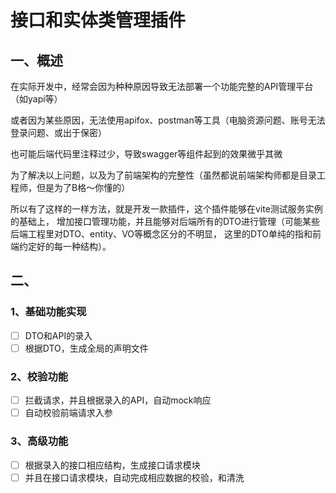 # 接口和实体类管理插件

## 一、概述

在实际开发中，经常会因为种种原因导致无法部署一个功能完整的API管理平台（如yapi等）

或者因为某些原因，无法使用apifox、postman等工具（电脑资源问题、账号无法登录问题、或出于保密）

也可能后端代码里注释过少，导致swagger等组件起到的效果微乎其微

为了解决以上问题，以及为了前端架构的完整性（虽然都说前端架构师都是目录工程师，但是为了B格～你懂的）

所以有了这样的一样方法，就是开发一款插件，这个插件能够在vite测试服务实例的基础上，
增加接口管理功能，并且能够对后端所有的DTO进行管理（可能某些后端工程里对DTO、entity、VO等概念区分的不明显，
这里的DTO单纯的指和前端约定好的每一种结构）。

## 二、

### 1、基础功能实现

- [ ] DTO和API的录入
- [ ] 根据DTO，生成全局的声明文件

### 2、校验功能

- [ ] 拦截请求，并且根据录入的API，自动mock响应
- [ ] 自动校验前端请求入参

### 3、高级功能

- [ ] 根据录入的接口相应结构，生成接口请求模块
- [ ] 并且在接口请求模块，自动完成相应数据的校验，和清洗
